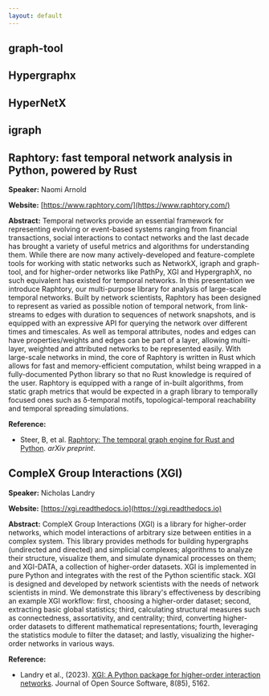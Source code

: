 ```yaml
---
layout: default
---
```


## graph-tool

## Hypergraphx

## HyperNetX

## igraph

## Raphtory: fast temporal network analysis in Python, powered by Rust

**Speaker:** Naomi Arnold

**Website:** [https://www.raphtory.com/](https://www.raphtory.com/)

**Abstract:** Temporal networks provide an essential framework for representing evolving or event-based systems ranging from financial transactions, social interactions to contact networks and the last decade has brought a variety of useful metrics and algorithms for understanding them. While there are now many actively-developed and feature-complete tools for working with static networks such as NetworkX, igraph and graph-tool, and for higher-order networks like PathPy, XGI and HypergraphX, no such equivalent has existed for temporal networks. In this presentation we introduce Raphtory, our multi-purpose library for analysis of large-scale temporal networks. Built by network scientists, Raphtory has been designed to represent as varied as possible notion of temporal network, from link-streams to edges with duration to sequences of network snapshots, and is equipped with an expressive API for querying the network over different times and timescales. As well as temporal attributes, nodes and edges can have properties/weights and edges can be part of a layer, allowing multi-layer, weighted and attributed networks to be represented easily. With large-scale networks in mind, the core of Raphtory is written in Rust which allows for fast and memory-efficient computation, whilst being wrapped in a fully-documented Python library so that no Rust knowledge is required of the user. Raphtory is equipped with a range of in-built algorithms, from static graph metrics that would be expected in a graph library to temporally focused ones such as δ-temporal motifs, topological-temporal reachability and temporal spreading simulations.

**Reference:**

 - Steer, B, et al. [Raphtory: The temporal graph engine for Rust and Python](https://arxiv.org/abs/2306.16309). _arXiv preprint_.


## CompleX Group Interactions (XGI)

**Speaker:** Nicholas Landry

**Website:** [https://xgi.readthedocs.io](https://xgi.readthedocs.io)

**Abstract:** CompleX Group Interactions (XGI) is a library for higher-order networks, which model interactions of arbitrary size between entities in a complex system. This library provides methods for building hypergraphs (undirected and directed) and simplicial complexes; algorithms to analyze their structure, visualize them, and simulate dynamical processes on them; and XGI-DATA, a collection of higher-order datasets. XGI is implemented in pure Python and integrates with the rest of the Python scientific stack. XGI is designed and developed by network scientists with the needs of network scientists in mind. We demonstrate this library's effectiveness by describing an example XGI workflow: first, choosing a higher-order dataset; second, extracting basic global statistics; third, calculating structural measures such as connectedness, assortativity, and centrality; third, converting higher-order datasets to different mathematical representations; fourth, leveraging the statistics module to filter the dataset; and lastly, visualizing the higher-order networks in various ways.

**Reference:**

 - Landry et al., (2023). [XGI: A Python package for higher-order interaction networks](https://doi.org/10.21105/joss.05162). Journal of Open Source Software, 8(85), 5162.